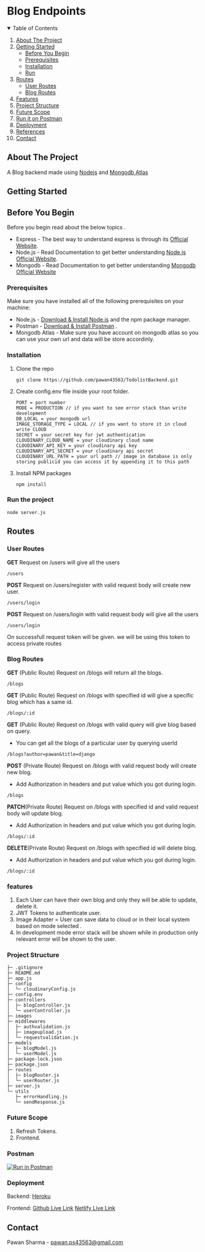 



<br />

  <h1>Blog Endpoints</h1>



<!-- TABLE OF CONTENTS -->
<details open="open">
  <summary>Table of Contents</summary>
  <ol>
    <li>
      <a href="#about-the-project">About The Project</a>
    </li>
    <li>
      <a href="#getting-started">Getting Started</a>
      <ul>
      	<li><a href="#before-you-begin">Before You Begin</a></li>
        <li><a href="#prerequisites">Prerequisites</a></li>
        <li><a href="#installation">Installation</a></li>
       <li><a href="#run">Run</a></li>
      </ul>
    </li>
    <li>
    <a href="#routes">Routes</a>
      <ul>
    	<li><a href="#user-route">User Routes</a></li>
    	<li><a href="#blog-route">Blog Routes</a></li>
      </ul>
    </li>
    <li><a href="#features">Features</a></li>
    <li><a href="#project-structure">Project Structure</a></li>
    <li><a href="#future-scope">Future Scope</a></li>
    <li><a href="#postman">Run it on Postman</a></li>
    <li><a href="#deployment">Deployment</a></li>
    <li><a href="#references">References</a></li>
   <li><a href="#contact">Contact</a></li>
  </ol>
</details>



<!-- ABOUT THE PROJECT -->
## About The Project

A Blog backend made using [Nodejs](https://nodejs.org/en/) and [Mongodb Atlas](https://docs.atlas.mongodb.com/)



<!-- GETTING STARTED -->
## Getting Started
## Before You Begin
Before you begin  read about the below topics .
* Express - The best way to understand express is through its [Official Website](http://expressjs.com/).
* Node.js - Read Documentation to get better understanding [Node.js Official Website](http://nodejs.org/).
* Mongodb - Read Documentation to get better understanding [Mongodb Official Website](https://docs.mongodb.com/)

### Prerequisites

Make sure you have installed all of the following prerequisites on your machine:

* Node.js - [Download & Install Node.js](https://nodejs.org/en/download/) and the npm package manager. 
* Postman - [Download & Install Postman](https://www.postman.com/downloads/) . 
* Mongodb Atlas - Make sure you have account on mongodb atlas so you can use your own url and data will be store accordinly.

### Installation


1. Clone the repo
   ```
   git clone https://github.com/pawan43563/TodolistBackend.git
   ```
2. Create config.env file inside your root folder.
    ```
    PORT = port number 
    MODE = PRODUCTION // if you want to see error stack than write development
    DB_LOCAL = your mongodb url
    IMAGE_STORAGE_TYPE = LOCAL // if you want to store it in cloud write CLOUD
    SECRET = your secret key for jwt authentication
    CLOUDINARY_CLOUD_NAME = your cloudinary cloud name
    CLOUDINARY_API_KEY = your cloudinary api key
    CLOUDINARY_API_SECRET = your cloudinary api secret
    CLOUDINARY_URL_PATH = your url path // image in database is only storing publicid you can access it by appending it to this path 
    ```
3. Install NPM packages
   ```
   npm install
   ```
### Run the project
   ```
   node server.js
   ```

## Routes

### User Routes


**GET** 
Request on /users will give all the users

```
/users
```

**POST** 
Request on /users/register with valid request body will create new user.

```
/users/login
```


**POST** 
Request on /users/login with valid request body will give all the users

```
/users/login
```
On successfull request token will be given. we will be using this token to access private routes

### Blog Routes


**GET** (Public Route)
Request on /blogs will return all the blogs.

```
/blogs
```

**GET** (Public Route)
Request on /blogs with specified id will give a specific blog which has a same id.

```
/blogs/:id
```

**GET** (Public Route)
Request on /blogs with valid query will give blog based on query.
* You can get all the blogs of a particular user by querying userId

```
/blogs?author=pawan&title=django
```

**POST** (Private Route)
Request on /blogs with valid request body will create new blog.
* Add Authorization in headers and put value <Bearer your_token> which you got during login.
```
/blogs
```

**PATCH**(Private Route)
Request on /blogs with specified id and valid request body will update blog.
* Add Authorization in headers and put value <Bearer your_token> which you got during login.
```
/blogs/:id
```
**DELETE**(Private Route)
Request on /blogs with specified id will delete blog.
* Add Authorization in headers and put value <Bearer your_token> which you got during login.
```
/blogs/:id
```


	
### features

1. Each User can have their own blog and only they will be able to update, delete it.
2. JWT Tokens to authenticate user.
2. Image Adapter = User can save data to cloud or in their local system based on mode selected .
3. In development mode error stack will be shown while in production only relevant error will be shown to the user.


	


### Project Structure

```
├─ .gitignore
├─ README.md
├─ app.js
├─ config
│  └─ cloudinaryConfig.js
├─ config.env
├─ controllers
│  ├─ blogController.js
│  └─ userController.js
├─ images
├─ middlewares
│  ├─ authvalidation.js
│  ├─ imageupload.js
│  └─ requestvalidation.js
├─ models
│  ├─ blogModel.js
│  └─ userModel.js
├─ package-lock.json
├─ package.json
├─ routes
│  ├─ blogRouter.js
│  └─ userRouter.js
├─ server.js
└─ utils
   ├─ errorHandling.js
   └─ sendResponse.js
```



### Future Scope

1. Refresh Tokens.
2. Frontend.


### Postman

[![Run in Postman](https://run.pstmn.io/button.svg)](https://www.getpostman.com/collections/fab8719c06382c604a6e)

### Deployment
Backend:
[Heroku](https://polar-woodland-07461.herokuapp.com/)

Frontend:
[Github Live Link](https://pawan43563.github.io/Todolist-Frontend-/)
[Netlify Live Link](https://naughty-minsky-ced17d.netlify.app/)

<!-- CONTACT -->
## Contact

Pawan Sharma - pawan.ps43563@gmail.com

